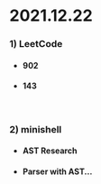 # 2021.12.22
### 1) LeetCode
* #### 902
* #### 143

<br/>

### 2) minishell
* #### AST Research
* #### Parser with AST...
